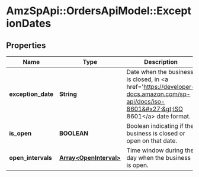 # AmzSpApi::OrdersApiModel::ExceptionDates

## Properties
Name | Type | Description | Notes
------------ | ------------- | ------------- | -------------
**exception_date** | **String** | Date when the business is closed, in &lt;a href&#x3D;&#x27;https://developer-docs.amazon.com/sp-api/docs/iso-8601&#x27;&gt;ISO 8601&lt;/a&gt; date format. | [optional] 
**is_open** | **BOOLEAN** | Boolean indicating if the business is closed or open on that date. | [optional] 
**open_intervals** | [**Array&lt;OpenInterval&gt;**](OpenInterval.md) | Time window during the day when the business is open. | [optional] 

